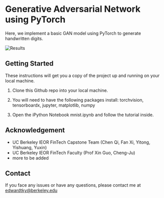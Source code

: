 # Generative Adversarial Network using PyTorch
Here, we implement a basic GAN model using PyTorch to generate handwritten digits.

![Results](/images/mnist_training.gif)


## Getting Started

These instructions will get you a copy of the project up and running on your local machine.

1. Clone this Github repo into your local machine.

2. You will need to have the following packages install: torchvision, tensorboardx, jupyter, matplotlib, numpy

3. Open the iPython Notebook mnist.ipynb and follow the tutorial inside.


## Acknowledgement

 - UC Berkeley IEOR FinTech Capstone Team (Chen Qi, Fan Xi, Yitong, Yishuang, Yuxin)
 - UC Berkeley IEOR FinTech Faculty (Prof Xin Guo, Cheng-Ju)
 - more to be added


## Contact

If you face any issues or have any questions, please contact me at edwardtky@berkeley.edu
